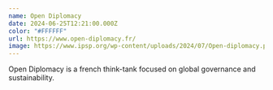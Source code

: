 ```yaml
---
name: Open Diplomacy
date: 2024-06-25T12:21:00.000Z
color: "#FFFFFF"
url: https://www.open-diplomacy.fr/
image: https://www.ipsp.org/wp-content/uploads/2024/07/Open-diplomacy.png
---
```

Open Diplomacy is a french think-tank focused on global governance and sustainability.

